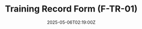 ---
title: Training Record Form (F-TR-01)
linkTitle: Training Record Form (F-TR-01)
date: '2025-05-06T02:19:00Z'
weight: 1
description: A training record form includes sections for employee details, training
  specifics, learning objectives, assessment outcomes, and acknowledgments from the
  employee, trainer, and supervisor, ensuring proper documentation of training sessions.
draft: false
ref: training-record-form-f-tr-01
---